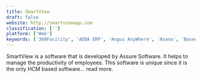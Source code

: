 ```yaml
---
title: SmartView
draft: false 
website: http://smartviewapp.com
classification: ['']
platform: ['Web']
keywords: ['360Facility', 'ADDA ERP', 'Angus AnyWhere', 'Asana', 'Basecamp', 'CetusPlay', 'ClickUp', 'Cobot', 'Corrigo', 'EnergyElephant', 'Facilities Scheduler', 'IBM TRIRIGA', 'Logcheck', 'OfficeSpace Software', 'ProLease', 'Remote for Samsung TV', 'Serraview', 'ServiceChannel', 'Teamgantt', 'Yatse']
---
```

SmartView is a software that is developed by Assure Software. It helps to manage the productivity of employees. This software is unique since it is the only HCM based software... read more.